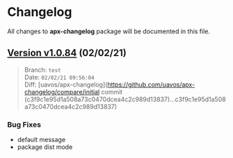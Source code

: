 # Changelog

All changes to **apx-changelog** package will be documented in this file.

## [Version v1.0.84](https://github.com/uavos/apx-changelog/releases/tag/release-1.0.84) (02/02/21)

> Branch: `test`\
> Date: `02/02/21 09:56:04`\
> Diff: [uavos/apx-changelog](https://github.com/uavos/apx-changelog/compare/initial commit (c3f9c1e95d1a508a73c0470dcea4c2c989d13837)...c3f9c1e95d1a508a73c0470dcea4c2c989d13837)

### Bug Fixes
* default message
* package dist mode

